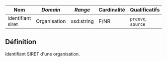 | **Nom**           | ***Domain*** | ***Range*** | **Cardinalité** | **Qualificatifs**  |
| ----------------- | ------------ | ----------- | --------------- | ------------------ |
| identifiant siret | Organisation | xsd:string  | F/NR            | `preuve`, `source` |

## Définition

Identifiant SIRET d'une organisation.